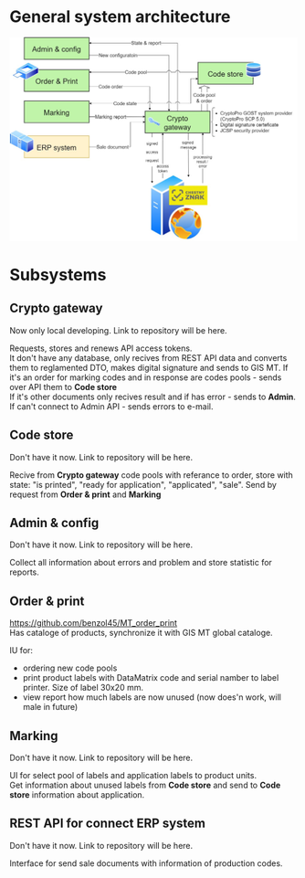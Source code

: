 # General system architecture 
![general](https://github.com/benzol45/MT_general/blob/main/v1.jpg)

# Subsystems 
## Crypto gateway 
Now only local developing. Link to repository will be here. 
 
Requests, stores and renews API access tokens.  
It don't have any database, only recives from REST API data and converts them to reglamented DTO, makes digital signature and sends to GIS MT. 
If it's an order for marking codes and in response are codes pools - sends over API them to **Code store**  
If it's other documents only recives result and if has error - sends to **Admin**. If can't connect to Admin API - sends errors to e-mail. 
 
## Code store
Don't have it now. Link to repository will be here. 

Recive from **Crypto gateway** code pools with referance to order, store with state: "is printed", "ready for application", "applicated", "sale". Send by request from **Order & print** and **Marking**  
 
## Admin & config  
Don't have it now. Link to repository will be here. 
 
Collect all information about errors and problem and store statistic for reports.  
 
## Order & print  
https://github.com/benzol45/MT_order_print   
Has cataloge of products, synchronize it with GIS MT global cataloge.
 
IU for:
* ordering new code pools  
* print product labels with DataMatrix code and serial namber to label printer. Size of label 30x20 mm.  
* view report how much labels are now unused (now does'n work, will male in future)  

## Marking  
Don't have it now. Link to repository will be here. 

UI for select pool of labels and application labels to product units.  
Get information about unused labels from **Code store** and send to **Code store** information about application.  

## REST API for connect ERP system  
Don't have it now. Link to repository will be here. 

Interface for send sale documents with information of production codes.




  
 
